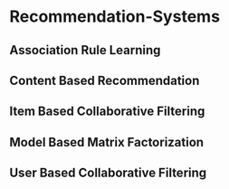 # Recommendation-Systems
## Association Rule Learning
## Content Based Recommendation
## Item Based Collaborative Filtering
## Model Based Matrix Factorization
## User Based Collaborative Filtering

